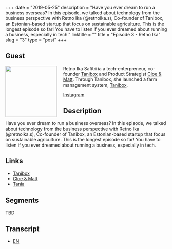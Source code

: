 +++
date = "2019-05-25"
description = "Have you ever dream to run a business overseas? In this episode, we talked about technology from the business perspective with Retno Ika (@retnoika.s), Co-founder of Tanibox, an  Estonian-based startup that focus on sustainable agriculture. This is the longest episode so far! You have to listen if you ever dreamed about running a business, especially in tech."
linktitle = ""
title = "Episode 3 - Retno Ika"
slug = "3"
type = "post"
+++

## Guest
<img style="float: left; width: 160px; margin-right: 20px;" src="/img/ep3.jpg">

Retno Ika Safitri ia a tech-enterpreneur, co-founder [Tanibox](https://tanibox.com/) and Product Strategist [Cloe & Matt](https://chloematt.com/). Through Tanibox, she  launched a farm management system, [Tanibox](https://github.com/Tanibox/tania-core).

[Instagram](https://www.instagram.com/retnoika.s/)

## Description
Have you ever dream to run a business overseas? In this episode, we talked about technology from the business perspective with Retno Ika (@retnoika.s), Co-founder of Tanibox, an  Estonian-based startup that focus on sustainable agriculture. This is the longest episode so far! You have to listen if you ever dreamed about running a business, especially in tech.

<script src="https://www.buzzsprout.com/273859/1191146-untitled-episode.js?player=small" type="text/javascript" charset="utf-8"></script> 

## Links
- [Tanibox](https://tanibox.com/)
- [Cloe & Matt](https://chloematt.com/)
- [Tania](https://github.com/Tanibox/tania-core)

## Segments
TBD

## Transcript
- [EN](transcript)